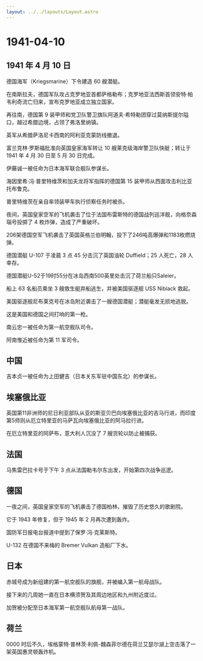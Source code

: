 ```yaml
---
layout: ../../layouts/Layout.astro
---
```


# 1941-04-10

## 1941 年 4 月 10 日

德国海军（Kriegsmarine）下令建造 60 艘潜艇。

在南斯拉夫，德国军队攻占克罗地亚首都萨格勒布；克罗地亚法西斯首领安特·帕韦利奇流亡归来，宣布克罗地亚成立独立国家。

再往南，德国第 9
装甲师和党卫队警卫旗队阿道夫·希特勒团穿过莫纳斯提尔隘口，越过希腊边境，占领了弗洛里纳镇。

英军从希腊萨洛尼卡西南的阿利亚克蒙防线撤退。

富兰克林·罗斯福批准向英国皇家海军转让 10 艘莱克级海岸警卫队快艇；转让于
1941 年 4 月 30 日至 5 月 30 日完成。

伊藤诚一被任命为日本海军联合舰队参谋长。

海因里希·冯·普里特维茨和加夫龙将军指挥的德国第 15
装甲师从西面攻击利比亚托布鲁克。

普里特维茨在亲自率领装甲车执行侦察任务时被杀。

夜间，英国皇家空军的飞机袭击了位于法国布雷斯特的德国战列巡洋舰，向格奈森瑙号投掷了
4 枚炸弹，造成了严重破坏。

206架德国空军飞机袭击了英国英格兰伯明翰，投下了246吨高爆弹和1183枚燃烧弹。

德国潜艇 U-107 于凌晨 3 点 45 分击沉了英国油轮 Duffield；25 人死亡，28
人幸存。

德国潜艇U-52于19时55分在冰岛西南500英里处击沉了荷兰船只Saleier。

船上 63 名船员乘坐 3 艘救生艇弃船逃生，并被美国驱逐舰 USS Niblack 救起。

美国驱逐舰尼布莱克号在冰岛附近袭击了一艘德国潜艇；潜艇毫发无损地逃脱。

这是美国和德国之间打响的第一枪。

南云忠一被任命为第一航空舰队司令。

阿南惟近被任命为第 11 军司令。

## 中国

吉本贞一被任命为上田健吉（日本关东军驻中国东北）的参谋长。

## 埃塞俄比亚

英国第11非洲师的尼日利亚部队从亚的斯亚贝巴向埃塞俄比亚的吉马行进，而印度第5师则从厄立特里亚的马萨瓦向埃塞俄比亚的阿马拉行进。

在厄立特里亚的阿萨布，意大利人沉没了 7 艘货轮以防止被捕获。

## 法国

马焦雷巴拉卡号于下午 3 点从法国勒韦尔东出发，开始第四次战争巡逻。

## 德国

一夜之间，英国皇家空军的飞机袭击了德国柏林，摧毁了历史悠久的歌剧院。

它于 1943 年修复，但于 1945 年 2 月再次遭到轰炸。

国防军日报电台报道中提到了保罗·冯·克莱斯特。

U-132 在德国不来梅的 Bremer Vulkan 造船厂下水。

## 日本

赤城号成为新组建的第一航空舰队的旗舰，并被编入第一航母战队。

接下来的几周她一直在日本横须贺及其周边地区和九州附近度过。

加贺被分配至日本海军第一航空舰队航母第一战队。

## 荷兰

0000
时后不久，埃格蒙特·普林茨·利佩-魏森菲尔德在荷兰艾瑟尔湖上空击落了一架英国惠灵顿轰炸机。